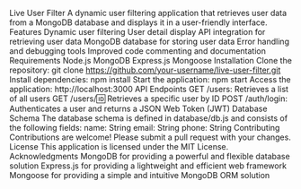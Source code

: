 Live User Filter
A dynamic user filtering application that retrieves user data from a MongoDB database and displays it in a user-friendly interface.
Features
Dynamic user filtering
User detail display
API integration for retrieving user data
MongoDB database for storing user data
Error handling and debugging tools
Improved code commenting and documentation
Requirements
Node.js
MongoDB
Express.js
Mongoose
Installation
Clone the repository: git clone https://github.com/your-username/live-user-filter.git
Install dependencies: npm install
Start the application: npm start
Access the application: http://localhost:3000
API Endpoints
GET /users: Retrieves a list of all users
GET /users/:id: Retrieves a specific user by ID
POST /auth/login: Authenticates a user and returns a JSON Web Token (JWT)
Database Schema
The database schema is defined in database/db.js and consists of the following fields:
name: String
email: String
phone: String
Contributing
Contributions are welcome! Please submit a pull request with your changes.
License
This application is licensed under the MIT License.
Acknowledgments
MongoDB for providing a powerful and flexible database solution
Express.js for providing a lightweight and efficient web framework
Mongoose for providing a simple and intuitive MongoDB ORM solution

